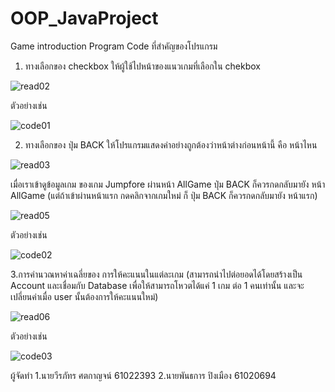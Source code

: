# OOP_JavaProject
Game introduction Program
Code ที่สำคัญของโปรแกรม
1. ทางเลือกของ checkbox ให้ผู้ใช้ไปหน้าของแนวเกมที่เลือกใน chekbox

![read02](https://user-images.githubusercontent.com/48202849/68536741-5682bc00-038a-11ea-8e63-325b1c36ec4b.PNG)

ตัวอย่างเช่น

![code01](https://user-images.githubusercontent.com/48202849/68537054-9ea4dd00-0390-11ea-893b-6f881e622cb9.PNG)

2. ทางเลือกของ ปุ่ม BACK ให้โปรแกรมแสดงค่าอย่างถูกต้องว่าหน้าต่างก่อนหน้านี้ คือ หน้าไหน

![read03](https://user-images.githubusercontent.com/48202849/68536742-571b5280-038a-11ea-9103-c83d5b559020.PNG)

เมื่อเราเข้าดูข้อมูลเกม ของเกม Jumpfore ผ่านหน้า AllGame ปุ่ม BACK ก็ควรกดกลับมายัง หน้า AllGame (แต่ถ้าเข้าผ่านหน้าแรก กดคลิกจากเกมใหม่ ก็ ปุ่ม BACK ก็ควรกดกลับมายัง หน้าแรก)

![read05](https://user-images.githubusercontent.com/48202849/68536745-571b5280-038a-11ea-80df-a920ae9629c2.PNG)

ตัวอย่างเช่น

![code02](https://user-images.githubusercontent.com/48202849/68537055-9f3d7380-0390-11ea-9bfd-4175318c546d.PNG)

3.การคำนวณหาค่าเฉลี่ยของ การให้คะแนนในแต่ละเกม (สามารถนำไปต่อยอดได้โดยสร้างเป็น Account และเชื่อมกับ Database เพื่อให้สามารถโหวตได้แค่ 1 เกม ต่อ 1 คนเท่านั้น และจะเปลี่ยนค่าเมื่อ user นั้นต้องการให้คะแนนใหม่)

![read06](https://user-images.githubusercontent.com/48202849/68536746-57b3e900-038a-11ea-9a78-fb183d4d4c04.PNG)

ตัวอย่างเช่น

![code03](https://user-images.githubusercontent.com/48202849/68537056-9f3d7380-0390-11ea-9547-6da68fd175e5.PNG)
 
 ผู้จัดทำ
1.นายวีรภัทร ศตกาญจน์ 61022393
2.นายพันธการ ปิงเมือง 61020694


    
 
